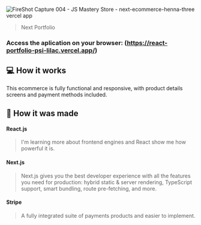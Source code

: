 ![FireShot Capture 004 - JS Mastery Store - next-ecommerce-henna-three vercel app](https://user-images.githubusercontent.com/86019173/167945968-3410660d-c9c7-4f8d-b5c7-67a6b2388f53.png)

> Next Portfolio

### Access the aplication on your browser: (https://react-portfolio-psi-lilac.vercel.app/)

## 💻 How it works

This ecommerce is fully functional and responsive, with product details screens and payment methods included.

## 🚀 How it was made

#### React.js
> I'm learning more about frontend engines and React show me how powerful it is.

#### Next.js
> Next.js gives you the best developer experience with all the features you need for production: hybrid static & server rendering, TypeScript support, smart bundling, route pre-fetching, and more.

#### Stripe
> A fully integrated suite of payments products and easier to implement.

